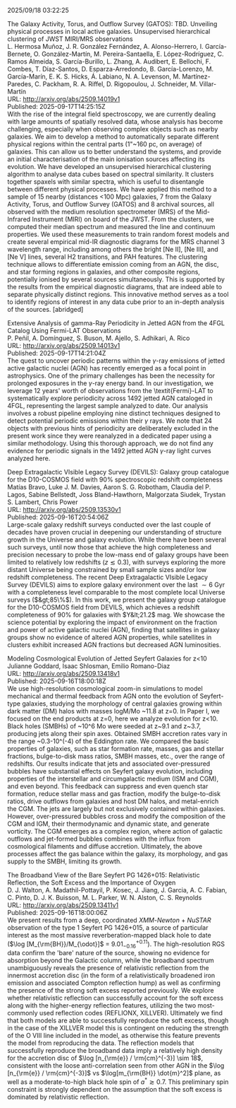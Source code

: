 2025/09/18 03:22:25  

The Galaxy Activity, Torus, and Outflow Survey (GATOS): TBD. Unveiling
  physical processes in local active galaxies. Unsupervised hierarchical
  clustering of JWST MIRI/MRS observations  
L. Hermosa Muñoz, J. R. González Fernández, A. Alonso-Herrero, I. García-Bernete, O. González-Martín, M. Pereira-Santaella, E. López-Rodríguez, C. Ramos Almeida, S. García-Burillo, L. Zhang, A. Audibert, E. Bellochi, F. Combes, T. Díaz-Santos, D. Esparza-Arredondo, B. García-Lorenzo, M. García-Marín, E. K. S. Hicks, Á. Labiano, N. A. Levenson, M. Martínez-Paredes, C. Packham, R. A. Riffel, D. Rigopoulou, J. Schneider, M. Villar-Martín  
URL: http://arxiv.org/abs/2509.14019v1  
Published: 2025-09-17T14:25:15Z  
  With the rise of the integral field spectroscopy, we are currently dealing with large amounts of spatially resolved data, whose analysis has become challenging, especially when observing complex objects such as nearby galaxies. We aim to develop a method to automatically separate different physical regions within the central parts (1"~160 pc, on average) of galaxies. This can allow us to better understand the systems, and provide an initial characterisation of the main ionisation sources affecting its evolution. We have developed an unsupervised hierarchical clustering algorithm to analyse data cubes based on spectral similarity. It clusters together spaxels with similar spectra, which is useful to disentangle between different physical processes. We have applied this method to a sample of 15 nearby (distances &lt;100 Mpc) galaxies, 7 from the Galaxy Activity, Torus, and Outflow Survey (GATOS) and 8 archival sources, all observed with the medium resolution spectrometer (MRS) of the Mid-Infrared Instrument (MIRI) on board of the JWST. From the clusters, we computed their median spectrum and measured the line and continuum properties. We used these measurements to train random forest models and create several empirical mid-IR diagnostic diagrams for the MRS channel 3 wavelength range, including among others the bright [Ne II], [Ne III], and [Ne V] lines, several H2 transitions, and PAH features. The clustering technique allows to differentiate emission coming from an AGN, the disc, and star forming regions in galaxies, and other composite regions, potentially ionised by several sources simultaneously. This is supported by the results from the empirical diagnostic diagrams, that are indeed able to separate physically distinct regions. This innovative method serves as a tool to identify regions of interest in any data cube prior to an in-depth analysis of the sources. [abridged]   

Extensive Analysis of gamma-Ray Periodicity in Jetted AGN from the 4FGL
  Catalog Using Fermi-LAT Observations  
P. Peñil, A. Domínguez, S. Buson, M. Ajello, S. Adhikari, A. Rico  
URL: http://arxiv.org/abs/2509.14013v1  
Published: 2025-09-17T14:21:04Z  
  The quest to uncover periodic patterns within the $\gamma$-ray emissions of jetted active galactic nuclei (AGN) has recently emerged as a focal point in astrophysics. One of the primary challenges has been the necessity for prolonged exposures in the $\gamma$-ray energy band. In our investigation, we leverage 12 years' worth of observations from the \textit{Fermi}-LAT to systematically explore periodicity across 1492 jetted AGN cataloged in 4FGL, representing the largest sample analyzed to date. Our analysis involves a robust pipeline employing nine distinct techniques designed to detect potential periodic emissions within their $\gamma$ rays. We note that 24 objects with previous hints of periodicity are deliberately excluded in the present work since they were reanalyzed in a dedicated paper using a similar methodology. Using this thorough approach, we do not find any evidence for periodic signals in the 1492 jetted AGN $\gamma$-ray light curves analyzed here.   

Deep Extragalactic VIsible Legacy Survey (DEVILS): Galaxy group
  catalogue for the D10-COSMOS field with 90% spectroscopic redshift
  completeness  
Matías Bravo, Luke J. M. Davies, Aaron S. G. Robotham, Claudia del P. Lagos, Sabine Bellstedt, Joss Bland-Hawthorn, Malgorzata Siudek, Trystan S. Lambert, Chris Power  
URL: http://arxiv.org/abs/2509.13530v1  
Published: 2025-09-16T20:54:06Z  
  Large-scale galaxy redshift surveys conducted over the last couple of decades have proven crucial in deepening our understanding of structure growth in the Universe and galaxy evolution. While there have been several such surveys, until now those that achieve the high completeness and precision necessary to probe the low-mass end of galaxy groups have been limited to relatively low redshifts ($z\lesssim0.3$), with surveys exploring the more distant Universe being constrained by small sample sizes and/or low redshift completeness. The recent Deep Extragalactic VIsible Legacy Survey (DEVILS) aims to explore galaxy environment over the last $\sim6$ Gyr with a completeness level comparable to the most complete local Universe surveys ($&gt;85\%$). In this work, we present the galaxy group catalogue for the D10-COSMOS field from DEVILS, which achieves a redshift completeness of $90\%$ for galaxies with $Y&lt;21.2$ mag. We showcase the science potential by exploring the impact of environment on the fraction and power of active galactic nuclei (AGN), finding that satellites in galaxy groups show no evidence of altered AGN properties, while satellites in clusters exhibit increased AGN fractions but decreased AGN luminosities.   

Modeling Cosmological Evolution of Jetted Seyfert Galaxies for z&lt;10  
Julianne Goddard, Isaac Shlosman, Emilio Romano-Diaz  
URL: http://arxiv.org/abs/2509.13418v1  
Published: 2025-09-16T18:00:18Z  
  We use high-resolution cosmological zoom-in simulations to model mechanical and thermal feedback from AGN onto the evolution of Seyfert-type galaxies, studying the morphology of central galaxies growing within dark matter (DM) halos with masses logM/Mo ~11.8 at z=0. In Paper I, we focused on the end products at z=0, here we analyze evolution for z&lt;10. Black holes (SMBHs) of ~10^6 Mo were seeded at z~9.1 and z~3.7, producing jets along their spin axes. Obtained SMBH accretion rates vary in the range ~0.3-10^(-4) of the Eddington rate. We compared the basic properties of galaxies, such as star formation rate, masses, gas and stellar fractions, bulge-to-disk mass ratios, SMBH masses, etc., over the range of redshifts. Our results indicate that jets and associated over-pressured bubbles have substantial effects on Seyfert galaxy evolution, including properties of the interstellar and circumgalactic medium (ISM and CGM), and even beyond. This feedback can suppress and even quench star formation, reduce stellar mass and gas fraction, modify the bulge-to-disk ratios, drive outflows from galaxies and host DM halos, and metal-enrich the CGM. The jets are largely but not exclusively contained within galaxies. However, over-pressured bubbles cross and modify the composition of the CGM and IGM, their thermodynamic and dynamic state, and generate vorticity. The CGM emerges as a complex region, where action of galactic outflows and jet-formed bubbles combines with the influx from cosmological filaments and diffuse accretion. Ultimately, the above processes affect the gas balance within the galaxy, its morphology, and gas supply to the SMBH, limiting its growth.   

The Broadband View of the Bare Seyfert PG 1426+015: Relativistic
  Reflection, the Soft Excess and the Importance of Oxygen  
D. J. Walton, A. Madathil-Pottayil, P. Kosec, J. Jiang, J. Garcia, A. C. Fabian, C. Pinto, D. J. K. Buisson, M. L. Parker, W. N. Alston, C. S. Reynolds  
URL: http://arxiv.org/abs/2509.13411v1  
Published: 2025-09-16T18:00:06Z  
  We present results from a deep, coordinated $XMM$-$Newton$ + $NuSTAR$ observation of the type 1 Seyfert PG 1426+015, a source of particular interest as the most massive reverberation-mapped black hole to date ($\log [M_{\rm{BH}}/M_{\odot}]$ = $9.01^{+0.11}_{-0.16}$). The high-resolution RGS data confirm the 'bare' nature of the source, showing no evidence for absorption beyond the Galactic column, while the broadband spectrum unambiguously reveals the presence of relativistic reflection from the innermost accretion disc (in the form of a relativistically broadened iron emission and associated Compton reflection hump) as well as confirming the presence of the strong soft excess reported previously. We explore whether relativistic reflection can successfully account for the soft excess along with the higher-energy reflection features, utilizing the two most-commonly used reflection codes (REFLIONX, XILLVER). Ultimately we find that both models are able to successfully reproduce the soft excess, though in the case of the XILLVER model this is contingent on reducing the strength of the O VIII line included in the model, as otherwise this feature prevents the model from reproducing the data. The reflection models that successfully reproduce the broadband data imply a relatively high density for the accretion disc of $\log [n_{\rm{e}} / \rm{cm}^{-3}] \sim 18$, consistent with the loose anti-correlation seen from other AGN in the $\log [n_{\rm{e}} / \rm{cm}^{-3}]$ vs $\log[m_{\rm{BH}} \dot{m}^2]$ plane, as well as a moderate-to-high black hole spin of $a^* \gtrsim 0.7$. This preliminary spin constraint is strongly dependent on the assumption that the soft excess is dominated by relativistic reflection.   

